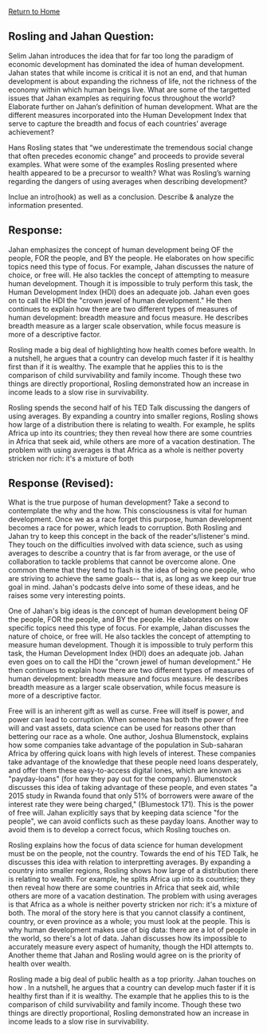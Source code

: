 [Return to Home](https://chase4eck.github.io/workshop-/)

## Rosling and Jahan Question:
Selim Jahan introduces the idea that for far too long the paradigm of economic development has dominated the idea of human development. Jahan states that while income is critical it is not an end, and that human development is about expanding the richness of life, not the richness of the economy within which human beings live. What are some of the targetted issues that Jahan examples as requiring focus throughout the world? Elaborate further on Jahan’s definition of human development. What are the different measures incorporated into the Human Development Index that serve to capture the breadth and focus of each countries’ average achievement?

Hans Rosling states that “we underestimate the tremendous social change that often precedes economic change” and proceeds to provide several examples. What were some of the examples Rosling presented where health appeared to be a precursor to wealth? What was Rosling’s warning regarding the dangers of using averages when describing development?

Inclue an intro(hook) as well as a conclusion. Describe & analyze the information presented. 

## Response:

Jahan emphasizes the concept of human development being OF the people, FOR the people, and BY the people. He elaborates on how specific topics need this type of focus. For example, Jahan discusses the nature of choice, or free will. He also tackles the concept of attempting to measure human development. Though it is impossible to truly perform this task, the Human Development Index (HDI) does an adequate job. Jahan even goes on to call the HDI the "crown jewel of human development." He then continues to explain how there are two different types of measures of human development: breadth measure and focus measure. He describes breadth measure as a larger scale observation, while focus measure is more of a descriptive factor.

Rosling made a big deal of highlighting how health comes before wealth. In a nutshell, he argues that a country can develop much faster if it is healthy first than if it is wealthy. The example that he applies this to is the comparison of child survivability and family income. Though these two things are directly proportional, Rosling demonstrated how an increase in income leads to a slow rise in survivability. 

Rosling spends the second half of his TED Talk discussing the dangers of using averages. By expanding a country into smaller regions, Rosling shows how large of a distribution there is relating to wealth. For example, he splits Africa up into its countries; they then reveal how there are some countries in Africa that seek aid, while others are more of a vacation destination. The problem with using averages is that Africa as a whole is neither poverty stricken nor rich: it's a mixture of both

## Response (Revised):

What is the true purpose of human development? Take a second to contemplate the why and the how. This consciousness is vital for human development. Once we as a race forget this purpose, human development becomes a race for power, which leads to corruption. Both Rosling and Jahan try to keep this concept in the back of the reader's/listener's mind. They touch on the difficulties involved with data science, such as using averages to describe a country that is far from average, or the use of collaboration to tackle problems that cannot be overcome alone. One common theme that they tend to flash is the idea of being one people, who are striving to achieve the same goals-- that is, as long as we keep our true goal in mind. Jahan's podcasts delve into some of these ideas, and he raises some very interesting points. 

One of Jahan's big ideas is the concept of human development being OF the people, FOR the people, and BY the people. He elaborates on how specific topics need this type of focus. For example, Jahan discusses the nature of choice, or free will. He also tackles the concept of attempting to measure human development. Though it is impossible to truly perform this task, the Human Development Index (HDI) does an adequate job. Jahan even goes on to call the HDI the "crown jewel of human development." He then continues to explain how there are two different types of measures of human development: breadth measure and focus measure. He describes breadth measure as a larger scale observation, while focus measure is more of a descriptive factor.

Free will is an inherent gift as well as curse. Free will itself is power, and power can lead to corruption. When someone has both the power of free will and vast assets, data science can be used for reasons other than bettering our race as a whole. One author, Joshua Blumenstock, explains how some companies take advantage of the population in Sub-saharan Africa by offering quick loans with high levels of interest. These companies take advantage of the knowledge that these people need loans desperately, and offer them these easy-to-access digital lones, which are known as "payday-loans" (for how they pay out for the company). Blumenstock discusses this idea of taking advantage of these people, and even states "a 2015 study in Rwanda found that only 51% of borrowers were aware of the interest rate they were being charged," (Blumestock 171). This is the power of free will. Jahan explicitly says that by keeping data science "for the people", we can avoid conflicts such as these payday loans. Another way to avoid them is to develop a correct focus, which Rosling touches on.

Rosling explains how the focus of data science for human development must be on the people, not the country. Towards the end of his TED Talk, he discusses this idea with relation to interpretting averages. By expanding a country into smaller regions, Rosling shows how large of a distribution there is relating to wealth. For example, he splits Africa up into its countries; they then reveal how there are some countries in Africa that seek aid, while others are more of a vacation destination. The problem with using averages is that Africa as a whole is neither poverty stricken nor rich: it's a mixture of both. The moral of the story here is that you cannot classify a continent, country, or even province as a whole; you must look at the people. This is why human development makes use of big data: there are a lot of people in the world, so there's a lot of data. Jahan discusses how its impossible to accurately measure every aspect of humanity, though the HDI attempts to. Another theme that Jahan and Rosling would agree on is the priority of health over wealth.

Rosling made a big deal of public health as a top priority. Jahan touches on how . In a nutshell, he argues that a country can develop much faster if it is healthy first than if it is wealthy. The example that he applies this to is the comparison of child survivability and family income. Though these two things are directly proportional, Rosling demonstrated how an increase in income leads to a slow rise in survivability. 

